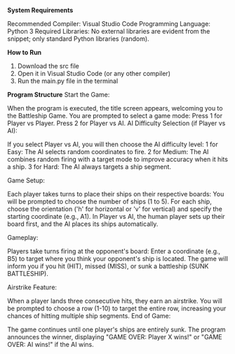 **System Requirements**

Recommended Compiler: Visual Studio Code
Programming Language: Python 3
Required Libraries: No external libraries are evident from the snippet; only standard Python libraries (random).

**How to Run**
1. Download the src file
2. Open it in Visual Studio Code (or any other compiler)
3. Run the main.py file in the terminal

**Program Structure**
Start the Game:

When the program is executed, the title screen appears, welcoming you to the Battleship Game.
You are prompted to select a game mode:
Press 1 for Player vs Player.
Press 2 for Player vs AI.
AI Difficulty Selection (if Player vs AI):

If you select Player vs AI, you will then choose the AI difficulty level:
1 for Easy: The AI selects random coordinates to fire.
2 for Medium: The AI combines random firing with a target mode to improve accuracy when it hits a ship.
3 for Hard: The AI always targets a ship segment.

Game Setup:

Each player takes turns to place their ships on their respective boards:
You will be prompted to choose the number of ships (1 to 5).
For each ship, choose the orientation ('h' for horizontal or 'v' for vertical) and specify the starting coordinate (e.g., A1).
In Player vs AI, the human player sets up their board first, and the AI places its ships automatically.

Gameplay:

Players take turns firing at the opponent's board:
Enter a coordinate (e.g., B5) to target where you think your opponent's ship is located.
The game will inform you if you hit (HIT), missed (MISS), or sunk a battleship (SUNK BATTLESHIP).

Airstrike Feature:

When a player lands three consecutive hits, they earn an airstrike.
You will be prompted to choose a row (1-10) to target the entire row, increasing your chances of hitting multiple ship segments.
End of Game:

The game continues until one player's ships are entirely sunk.
The program announces the winner, displaying "GAME OVER: Player X wins!" or "GAME OVER: AI wins!" if the AI wins.
